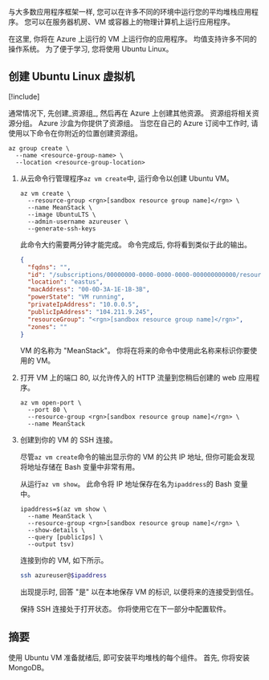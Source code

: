 与大多数应用程序框架一样, 您可以在许多不同的环境中运行您的平均堆栈应用程序。 您可以在服务器机房、VM 或容器上的物理计算机上运行应用程序。

在这里, 你将在 Azure 上运行的 VM 上运行你的应用程序。 均值支持许多不同的操作系统。 为了便于学习, 您将使用 Ubuntu Linux。

## <a name="create-an-ubuntu-linux-vm"></a>创建 Ubuntu Linux 虚拟机

[!include[](../../../includes/azure-sandbox-activate.md)]

通常情况下, 先创建_资源组_, 然后再在 Azure 上创建其他资源。 资源组将相关资源分组。 Azure 沙盒为你提供了资源组。 当您在自己的 Azure 订阅中工作时, 请使用以下命令在你附近的位置创建资源组。

```azurecli
az group create \
  --name <resource-group-name> \
  --location <resource-group-location>
```

1. 从云命令行管理程序`az vm create`中, 运行命令以创建 Ubuntu VM。

    ```azurecli
    az vm create \
      --resource-group <rgn>[sandbox resource group name]</rgn> \
      --name MeanStack \
      --image UbuntuLTS \
      --admin-username azureuser \
      --generate-ssh-keys
    ```

    此命令大约需要两分钟才能完成。 命令完成后, 你将看到类似于此的输出。

    ```json
    {
      "fqdns": "",
      "id": "/subscriptions/00000000-0000-0000-0000-000000000000/resourceGroups/myResourceGroup/providers/Microsoft.Compute/virtualMachines/MeanStack",
      "location": "eastus",
      "macAddress": "00-0D-3A-1E-1B-3B",
      "powerState": "VM running",
      "privateIpAddress": "10.0.0.5",
      "publicIpAddress": "104.211.9.245",
      "resourceGroup": "<rgn>[sandbox resource group name]</rgn>",
      "zones": ""
    }
    ```

    VM 的名称为 "MeanStack"。 你将在将来的命令中使用此名称来标识你要使用的 VM。

1. 打开 VM 上的端口 80, 以允许传入的 HTTP 流量到您稍后创建的 web 应用程序。

    ```azurecli
    az vm open-port \
      --port 80 \
      --resource-group <rgn>[sandbox resource group name]</rgn> \
      --name MeanStack
    ```

1. 创建到你的 VM 的 SSH 连接。

    尽管`az vm create`命令的输出显示你的 VM 的公共 IP 地址, 但你可能会发现将地址存储在 Bash 变量中非常有用。

    从运行`az vm show`。 此命令将 IP 地址保存在名为`ipaddress`的 Bash 变量中。

    ```azurecli
    ipaddress=$(az vm show \
      --name MeanStack \
      --resource-group <rgn>[sandbox resource group name]</rgn> \
      --show-details \
      --query [publicIps] \
      --output tsv)
    ```

    连接到你的 VM, 如下所示。

    ```bash
    ssh azureuser@$ipaddress
    ```

    出现提示时, 回答 "是" 以在本地保存 VM 的标识, 以便将来的连接受到信任。

    保持 SSH 连接处于打开状态。 你将使用它在下一部分中配置软件。

## <a name="summary"></a>摘要

使用 Ubuntu VM 准备就绪后, 即可安装平均堆栈的每个组件。 首先, 你将安装 MongoDB。